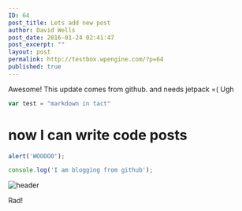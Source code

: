 ```yaml
---
ID: 64
post_title: Lets add new post
author: David Wells
post_date: 2016-01-24 02:41:47
post_excerpt: ""
layout: post
permalink: http://testbox.wpengine.com/?p=64
published: true
---
```



Awesome! This update comes from github. and needs jetpack =( Ugh

```js
var test = "markdown in tact"
```


# now I can write code posts

```js
alert('WOOOOO');

console.log('I am blogging from github');

```

![header](http://testbox.wpengine.com/wp-content/uploads/2014/06/yellow-top.jpg)

Rad!
